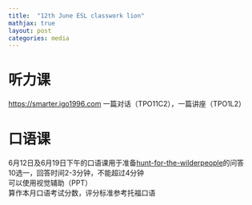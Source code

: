 ```yaml
---
title:  "12th June ESL classwork lion"
mathjax: true
layout: post
categories: media
---
```



# 听力课
https://smarter.igo1996.com 一篇对话（TPO11C2），一篇讲座（TPO1L2）


# 口语课
6月12日及6月19日下午的口语课用于准备[hunt-for-the-wilderpeople](https://shishiapcs.github.io/ESL-classwork-hunt-for-the-wilderpeople-lion/)的问答
<br>10选一，回答时间2-3分钟，不能超过4分钟
<br>可以使用视觉辅助（PPT）
<br>算作本月口语考试分数，评分标准参考托福口语
